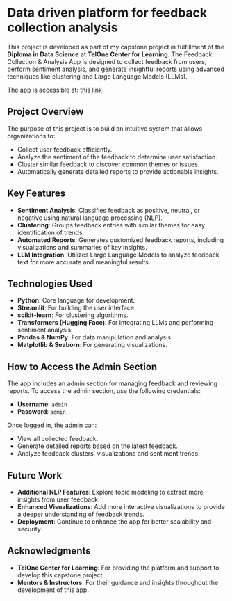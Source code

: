 # Data driven platform for feedback collection analysis

This project is developed as part of my capstone project in fulfillment of the **Diploma in Data Science** at **TelOne Center for Learning**. The Feedback Collection & Analysis App is designed to collect feedback from users, perform sentiment analysis, and generate insightful reports using advanced techniques like clustering and Large Language Models (LLMs).

The app is accessible at: [this link](https://data-driven-platform-for-feedback-collection-analysis.streamlit.app/)

## Project Overview

The purpose of this project is to build an intuitive system that allows organizations to:
- Collect user feedback efficiently.
- Analyze the sentiment of the feedback to determine user satisfaction.
- Cluster similar feedback to discover common themes or issues.
- Automatically generate detailed reports to provide actionable insights.

## Key Features
- **Sentiment Analysis**: Classifies feedback as positive, neutral, or negative using natural language processing (NLP).
- **Clustering**: Groups feedback entries with similar themes for easy identification of trends.
- **Automated Reports**: Generates customized feedback reports, including visualizations and summaries of key insights.
- **LLM Integration**: Utilizes Large Language Models to analyze feedback text for more accurate and meaningful results.

## Technologies Used
- **Python**: Core language for development.
- **Streamlit**: For building the user interface.
- **scikit-learn**: For clustering algorithms.
- **Transformers (Hugging Face)**: For integrating LLMs and performing sentiment analysis.
- **Pandas & NumPy**: For data manipulation and analysis.
- **Matplotlib & Seaborn**: For generating visualizations.
## How to Access the Admin Section

The app includes an admin section for managing feedback and reviewing reports. To access the admin section, use the following credentials:

- **Username**: `admin`
- **Password**: `admin`

Once logged in, the admin can:
- View all collected feedback.
- Generate detailed reports based on the latest feedback.
- Analyze feedback clusters, visualizations and sentiment trends.
  
## Future Work
- **Additional NLP Features**: Explore topic modeling to extract more insights from user feedback.
- **Enhanced Visualizations**: Add more interactive visualizations to provide a deeper understanding of feedback trends.
- **Deployment**: Continue to enhance the app for better scalability and security.

## Acknowledgments
- **TelOne Center for Learning**: For providing the platform and support to develop this capstone project.
- **Mentors & Instructors**: For their guidance and insights throughout the development of this app.
